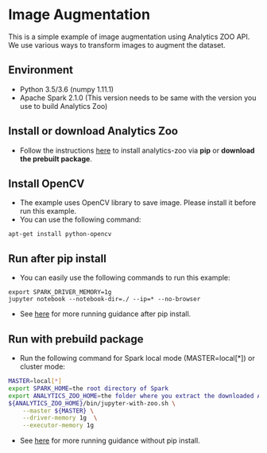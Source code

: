# Image Augmentation
This is a simple example of image augmentation using Analytics ZOO API. We use various ways to transform images to augment the dataset.

## Environment
* Python 3.5/3.6 (numpy 1.11.1)
* Apache Spark 2.1.0 (This version needs to be same with the version you use to build Analytics Zoo)

## Install or download Analytics Zoo
* Follow the instructions [here](https://analytics-zoo.github.io/master/#PythonUserGuide/install/) to install analytics-zoo via __pip__ or __download the prebuilt package__.  

## Install OpenCV
* The example uses OpenCV library to save image. Please install it before run this example.
* You can use the following command:
```
apt-get install python-opencv
```

## Run after pip install
* You can easily use the following commands to run this example:
```
export SPARK_DRIVER_MEMORY=1g
jupyter notebook --notebook-dir=./ --ip=* --no-browser 
```

* See [here](https://analytics-zoo.github.io/master/#PythonUserGuide/run/#run-after-pip-install) for more running guidance after pip install. 


## Run with prebuild package
* Run the following command for Spark local mode (MASTER=local[*]) or cluster mode:
```bash
MASTER=local[*]
export SPARK_HOME=the root directory of Spark
export ANALYTICS_ZOO_HOME=the folder where you extract the downloaded Analytics Zoo zip package
${ANALYTICS_ZOO_HOME}/bin/jupyter-with-zoo.sh \
    --master ${MASTER} \
    --driver-memory 1g  \
    --executor-memory 1g
```
* See [here](https://analytics-zoo.github.io/master/#PythonUserGuide/run/#run-without-pip-install) for more running guidance without pip install.
